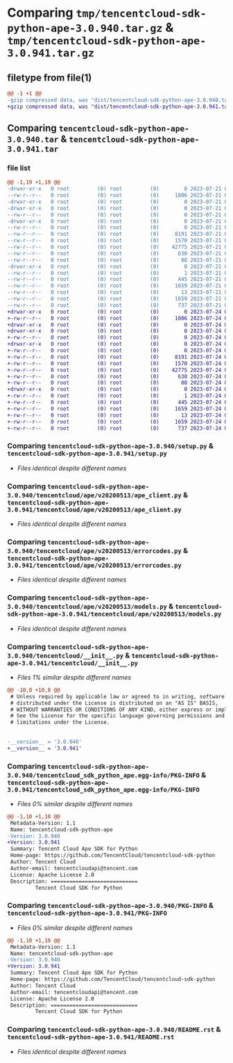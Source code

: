 # Comparing `tmp/tencentcloud-sdk-python-ape-3.0.940.tar.gz` & `tmp/tencentcloud-sdk-python-ape-3.0.941.tar.gz`

## filetype from file(1)

```diff
@@ -1 +1 @@
-gzip compressed data, was "dist/tencentcloud-sdk-python-ape-3.0.940.tar", last modified: Fri Jul 21 00:21:57 2023, max compression
+gzip compressed data, was "dist/tencentcloud-sdk-python-ape-3.0.941.tar", last modified: Mon Jul 24 00:18:53 2023, max compression
```

## Comparing `tencentcloud-sdk-python-ape-3.0.940.tar` & `tencentcloud-sdk-python-ape-3.0.941.tar`

### file list

```diff
@@ -1,19 +1,19 @@
-drwxr-xr-x   0 root         (0) root         (0)        0 2023-07-21 00:21:57.000000 tencentcloud-sdk-python-ape-3.0.940/
--rw-r--r--   0 root         (0) root         (0)     1006 2023-07-21 00:21:57.000000 tencentcloud-sdk-python-ape-3.0.940/setup.py
-drwxr-xr-x   0 root         (0) root         (0)        0 2023-07-21 00:21:57.000000 tencentcloud-sdk-python-ape-3.0.940/tencentcloud/
-drwxr-xr-x   0 root         (0) root         (0)        0 2023-07-21 00:21:57.000000 tencentcloud-sdk-python-ape-3.0.940/tencentcloud/ape/
--rw-r--r--   0 root         (0) root         (0)        0 2023-07-21 00:21:57.000000 tencentcloud-sdk-python-ape-3.0.940/tencentcloud/ape/__init__.py
-drwxr-xr-x   0 root         (0) root         (0)        0 2023-07-21 00:21:57.000000 tencentcloud-sdk-python-ape-3.0.940/tencentcloud/ape/v20200513/
--rw-r--r--   0 root         (0) root         (0)        0 2023-07-21 00:21:57.000000 tencentcloud-sdk-python-ape-3.0.940/tencentcloud/ape/v20200513/__init__.py
--rw-r--r--   0 root         (0) root         (0)     8191 2023-07-21 00:21:57.000000 tencentcloud-sdk-python-ape-3.0.940/tencentcloud/ape/v20200513/ape_client.py
--rw-r--r--   0 root         (0) root         (0)     1570 2023-07-21 00:21:57.000000 tencentcloud-sdk-python-ape-3.0.940/tencentcloud/ape/v20200513/errorcodes.py
--rw-r--r--   0 root         (0) root         (0)    42775 2023-07-21 00:21:57.000000 tencentcloud-sdk-python-ape-3.0.940/tencentcloud/ape/v20200513/models.py
--rw-r--r--   0 root         (0) root         (0)      630 2023-07-21 00:21:57.000000 tencentcloud-sdk-python-ape-3.0.940/tencentcloud/__init__.py
--rw-r--r--   0 root         (0) root         (0)       88 2023-07-21 00:21:57.000000 tencentcloud-sdk-python-ape-3.0.940/setup.cfg
-drwxr-xr-x   0 root         (0) root         (0)        0 2023-07-21 00:21:57.000000 tencentcloud-sdk-python-ape-3.0.940/tencentcloud_sdk_python_ape.egg-info/
--rw-r--r--   0 root         (0) root         (0)        1 2023-07-21 00:21:57.000000 tencentcloud-sdk-python-ape-3.0.940/tencentcloud_sdk_python_ape.egg-info/dependency_links.txt
--rw-r--r--   0 root         (0) root         (0)      445 2023-07-21 00:21:57.000000 tencentcloud-sdk-python-ape-3.0.940/tencentcloud_sdk_python_ape.egg-info/SOURCES.txt
--rw-r--r--   0 root         (0) root         (0)     1659 2023-07-21 00:21:57.000000 tencentcloud-sdk-python-ape-3.0.940/tencentcloud_sdk_python_ape.egg-info/PKG-INFO
--rw-r--r--   0 root         (0) root         (0)       13 2023-07-21 00:21:57.000000 tencentcloud-sdk-python-ape-3.0.940/tencentcloud_sdk_python_ape.egg-info/top_level.txt
--rw-r--r--   0 root         (0) root         (0)     1659 2023-07-21 00:21:57.000000 tencentcloud-sdk-python-ape-3.0.940/PKG-INFO
--rw-r--r--   0 root         (0) root         (0)      737 2023-07-21 00:21:57.000000 tencentcloud-sdk-python-ape-3.0.940/README.rst
+drwxr-xr-x   0 root         (0) root         (0)        0 2023-07-24 00:18:53.000000 tencentcloud-sdk-python-ape-3.0.941/
+-rw-r--r--   0 root         (0) root         (0)     1006 2023-07-24 00:18:53.000000 tencentcloud-sdk-python-ape-3.0.941/setup.py
+drwxr-xr-x   0 root         (0) root         (0)        0 2023-07-24 00:18:53.000000 tencentcloud-sdk-python-ape-3.0.941/tencentcloud/
+drwxr-xr-x   0 root         (0) root         (0)        0 2023-07-24 00:18:53.000000 tencentcloud-sdk-python-ape-3.0.941/tencentcloud/ape/
+-rw-r--r--   0 root         (0) root         (0)        0 2023-07-24 00:18:53.000000 tencentcloud-sdk-python-ape-3.0.941/tencentcloud/ape/__init__.py
+drwxr-xr-x   0 root         (0) root         (0)        0 2023-07-24 00:18:53.000000 tencentcloud-sdk-python-ape-3.0.941/tencentcloud/ape/v20200513/
+-rw-r--r--   0 root         (0) root         (0)        0 2023-07-24 00:18:53.000000 tencentcloud-sdk-python-ape-3.0.941/tencentcloud/ape/v20200513/__init__.py
+-rw-r--r--   0 root         (0) root         (0)     8191 2023-07-24 00:18:53.000000 tencentcloud-sdk-python-ape-3.0.941/tencentcloud/ape/v20200513/ape_client.py
+-rw-r--r--   0 root         (0) root         (0)     1570 2023-07-24 00:18:53.000000 tencentcloud-sdk-python-ape-3.0.941/tencentcloud/ape/v20200513/errorcodes.py
+-rw-r--r--   0 root         (0) root         (0)    42775 2023-07-24 00:18:53.000000 tencentcloud-sdk-python-ape-3.0.941/tencentcloud/ape/v20200513/models.py
+-rw-r--r--   0 root         (0) root         (0)      630 2023-07-24 00:18:53.000000 tencentcloud-sdk-python-ape-3.0.941/tencentcloud/__init__.py
+-rw-r--r--   0 root         (0) root         (0)       88 2023-07-24 00:18:53.000000 tencentcloud-sdk-python-ape-3.0.941/setup.cfg
+drwxr-xr-x   0 root         (0) root         (0)        0 2023-07-24 00:18:53.000000 tencentcloud-sdk-python-ape-3.0.941/tencentcloud_sdk_python_ape.egg-info/
+-rw-r--r--   0 root         (0) root         (0)        1 2023-07-24 00:18:53.000000 tencentcloud-sdk-python-ape-3.0.941/tencentcloud_sdk_python_ape.egg-info/dependency_links.txt
+-rw-r--r--   0 root         (0) root         (0)      445 2023-07-24 00:18:53.000000 tencentcloud-sdk-python-ape-3.0.941/tencentcloud_sdk_python_ape.egg-info/SOURCES.txt
+-rw-r--r--   0 root         (0) root         (0)     1659 2023-07-24 00:18:53.000000 tencentcloud-sdk-python-ape-3.0.941/tencentcloud_sdk_python_ape.egg-info/PKG-INFO
+-rw-r--r--   0 root         (0) root         (0)       13 2023-07-24 00:18:53.000000 tencentcloud-sdk-python-ape-3.0.941/tencentcloud_sdk_python_ape.egg-info/top_level.txt
+-rw-r--r--   0 root         (0) root         (0)     1659 2023-07-24 00:18:53.000000 tencentcloud-sdk-python-ape-3.0.941/PKG-INFO
+-rw-r--r--   0 root         (0) root         (0)      737 2023-07-24 00:18:53.000000 tencentcloud-sdk-python-ape-3.0.941/README.rst
```

### Comparing `tencentcloud-sdk-python-ape-3.0.940/setup.py` & `tencentcloud-sdk-python-ape-3.0.941/setup.py`

 * *Files identical despite different names*

### Comparing `tencentcloud-sdk-python-ape-3.0.940/tencentcloud/ape/v20200513/ape_client.py` & `tencentcloud-sdk-python-ape-3.0.941/tencentcloud/ape/v20200513/ape_client.py`

 * *Files identical despite different names*

### Comparing `tencentcloud-sdk-python-ape-3.0.940/tencentcloud/ape/v20200513/errorcodes.py` & `tencentcloud-sdk-python-ape-3.0.941/tencentcloud/ape/v20200513/errorcodes.py`

 * *Files identical despite different names*

### Comparing `tencentcloud-sdk-python-ape-3.0.940/tencentcloud/ape/v20200513/models.py` & `tencentcloud-sdk-python-ape-3.0.941/tencentcloud/ape/v20200513/models.py`

 * *Files identical despite different names*

### Comparing `tencentcloud-sdk-python-ape-3.0.940/tencentcloud/__init__.py` & `tencentcloud-sdk-python-ape-3.0.941/tencentcloud/__init__.py`

 * *Files 1% similar despite different names*

```diff
@@ -10,8 +10,8 @@
 # Unless required by applicable law or agreed to in writing, software
 # distributed under the License is distributed on an "AS IS" BASIS,
 # WITHOUT WARRANTIES OR CONDITIONS OF ANY KIND, either express or implied.
 # See the License for the specific language governing permissions and
 # limitations under the License.
 
 
-__version__ = '3.0.940'
+__version__ = '3.0.941'
```

### Comparing `tencentcloud-sdk-python-ape-3.0.940/tencentcloud_sdk_python_ape.egg-info/PKG-INFO` & `tencentcloud-sdk-python-ape-3.0.941/tencentcloud_sdk_python_ape.egg-info/PKG-INFO`

 * *Files 0% similar despite different names*

```diff
@@ -1,10 +1,10 @@
 Metadata-Version: 1.1
 Name: tencentcloud-sdk-python-ape
-Version: 3.0.940
+Version: 3.0.941
 Summary: Tencent Cloud Ape SDK for Python
 Home-page: https://github.com/TencentCloud/tencentcloud-sdk-python
 Author: Tencent Cloud
 Author-email: tencentcloudapi@tencent.com
 License: Apache License 2.0
 Description: ============================
         Tencent Cloud SDK for Python
```

### Comparing `tencentcloud-sdk-python-ape-3.0.940/PKG-INFO` & `tencentcloud-sdk-python-ape-3.0.941/PKG-INFO`

 * *Files 0% similar despite different names*

```diff
@@ -1,10 +1,10 @@
 Metadata-Version: 1.1
 Name: tencentcloud-sdk-python-ape
-Version: 3.0.940
+Version: 3.0.941
 Summary: Tencent Cloud Ape SDK for Python
 Home-page: https://github.com/TencentCloud/tencentcloud-sdk-python
 Author: Tencent Cloud
 Author-email: tencentcloudapi@tencent.com
 License: Apache License 2.0
 Description: ============================
         Tencent Cloud SDK for Python
```

### Comparing `tencentcloud-sdk-python-ape-3.0.940/README.rst` & `tencentcloud-sdk-python-ape-3.0.941/README.rst`

 * *Files identical despite different names*

